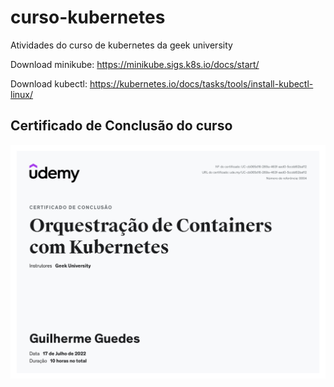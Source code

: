 # curso-kubernetes
Atividades do curso de kubernetes da geek university

Download minikube:
https://minikube.sigs.k8s.io/docs/start/

Download kubectl:
https://kubernetes.io/docs/tasks/tools/install-kubectl-linux/

## Certificado de Conclusão do curso

![img](certificado/image.jpg)
